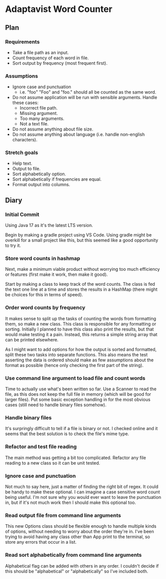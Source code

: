 # Adaptavist Word Counter

## Plan

### Requirements

- Take a file path as an input.
- Count frequency of each word in file.
- Sort output by frequency (most frequent first).

### Assumptions

- Ignore case and punctuation
    - i.e. "foo" "Foo" and "foo." should all be counted as the same word.
- Do not assume application will be run with sensible arguments. Handle these cases:
    - Incorrect file path.
    - Missing argument.
    - Too many arguments.
    - Not a text file.
- Do not assume anything about file size.
- Do not assume anything about language (i.e. handle non-english characters).

### Stretch goals

- Help text.
- Output to file.
- Sort alphabetically option.
- Sort alphabetically if frequencies are equal.
- Format output into columns.

## Diary

### Initial Commit

Using Java 17 as it's the latest LTS version.

Begin by making a gradle project using VS Code. Using gradle might be overkill for a small project
like this, but this seemed like a good opportunity to try it.

### Store word counts in hashmap

Next, make a minimum viable product without worrying too much efficiency or features (first make it
work, then make it good).

Start by making a class to keep track of the word counts. The class is fed the text one line at a
time and stores the results in a HashMap (there might be choices for this in terms of speed).

### Order word counts by frequency

It makes sense to split up the tasks of counting the words from formatting them, so make a new
class. This class is responsible for any formatting or sorting. Initially I planned to have this
class also print the results, but that would make testing it a pain. Instead, this returns a simple
string array that can be printed elsewhere.

As I might want to add options for how the output is sorted and formatted, split these two tasks
into separate functions. This also means the test asserting the data is ordered should make as few
assumptions about the format as possible (hence only checking the first part of the string).

### Use command line argument to load file and count words

Time to actually use what's been written so far. Use a Scanner to read the file, as this does not
keep the full file in memory (which will be good for larger files). Put some basic exception
handling in for the most obvious cases (still need to handle binary files somehow).

### Handle binary files

It's surpringly difficult to tell if a file is binary or not. I checked online and it seems that
the best solution is to check the file's mime type.

### Refactor and test file reading

The main method was getting a bit too complicated. Refactor any file reading to a new class so it
can be unit tested.

### Ignore case and punctuation

Not much to say here, just a matter of finding the right bit of regex. It could be handy to make
these optional. I can imagine a case sensitive word count being useful. I'm not sure why you would
ever want to leave the punctuation in, but if it's not much work then I should make this optional
too.

### Read output file from command line arguments

This new Options class should be flexible enough to handle multiple kinds of options, without
needing to worry about the order they're in. I've been trying to avoid having any class other than
App print to the terminal, so store any errors that occur in a list.

### Read sort alphabetically from command line arguments

Alphabetical flag can be added with others in any order. I couldn't decide if this should be
"alphabetical" or "alphabetically" so I've included both.
